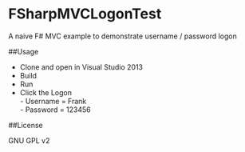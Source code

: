 FSharpMVCLogonTest
==================

A naive F# MVC example to demonstrate username / password logon

##Usage

- Clone and open in Visual Studio 2013
- Build
- Run
- Click the Logon  
		- Username = Frank  
		- Password = 123456  

##License

GNU GPL v2
